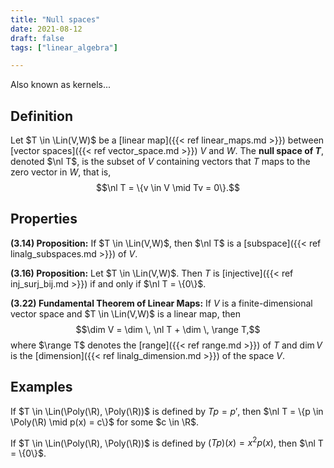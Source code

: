 ```yaml
---
title: "Null spaces"
date: 2021-08-12
draft: false
tags: ["linear_algebra"]

---
```


Also known as kernels...

## Definition
Let $T \in \Lin(V,W)$ be a [linear map]({{< ref linear_maps.md >}}) between [vector spaces]({{< ref vector_space.md >}}) $V$ and $W$. The **null space of $T$**, denoted $\nl T$, is the subset of $V$ containing vectors that $T$ maps to the zero vector in $W$, that is, $$\nl T = \{v \in V \mid Tv = 0\}.$$

## Properties
**(3.14) Proposition:** If $T \in \Lin(V,W)$, then $\nl T$ is a [subspace]({{< ref linalg_subspaces.md >}}) of $V$.

**(3.16) Proposition:** Let $T \in \Lin(V,W)$. Then $T$ is [injective]({{< ref inj_surj_bij.md >}}) if and only if $\nl T = \{0\}$.

**(3.22) Fundamental Theorem of Linear Maps:** If $V$ is a finite-dimensional vector space and $T \in \Lin(V,W)$ is a linear map, then $$\dim V = \dim \, \nl T + \dim \, \range T,$$ where $\range T$ denotes the [range]({{< ref range.md >}}) of $T$ and $\dim V$ is the [dimension]({{< ref linalg_dimension.md >}}) of the space $V$.

## Examples
If $T \in \Lin(\Poly(\R), \Poly(\R))$ is defined by $Tp = p'$, then $\nl T = \{p \in \Poly(\R) \mid p(x) = c\}$ for some $c \in \R$. 

If $T \in \Lin(\Poly(\R), \Poly(\R))$ is defined by $(Tp)(x) = x^2 p(x)$, then $\nl T = \{0\}$. 